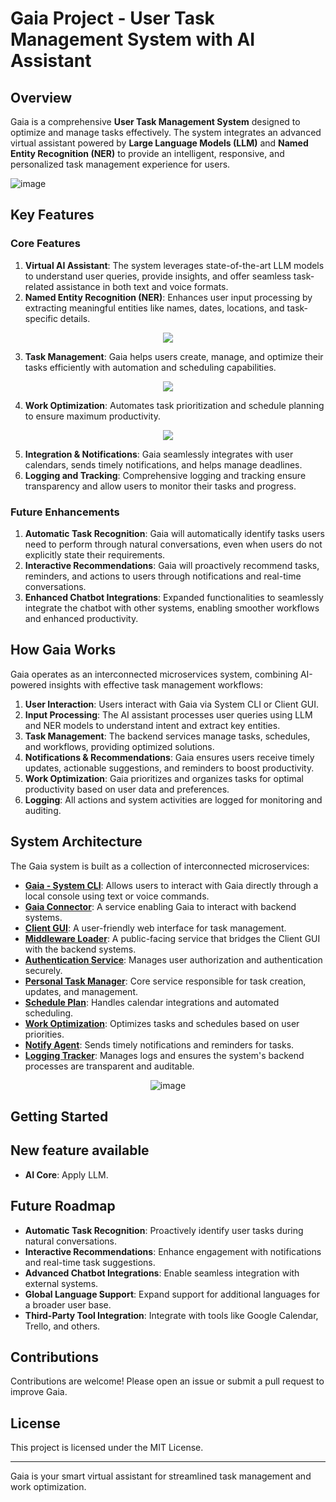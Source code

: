 # Gaia Project - User Task Management System with AI Assistant

## Overview
Gaia is a comprehensive **User Task Management System** designed to optimize and manage tasks effectively. The system integrates an advanced virtual assistant powered by **Large Language Models (LLM)** and **Named Entity Recognition (NER)** to provide an intelligent, responsive, and personalized task management experience for users.

![image](https://github.com/user-attachments/assets/fe2dc3d9-dd4e-4c70-9dae-254cdc995f94)

## Key Features
### **Core Features**
1. **Virtual AI Assistant**: The system leverages state-of-the-art LLM models to understand user queries, provide insights, and offer seamless task-related assistance in both text and voice formats.
2. **Named Entity Recognition (NER)**: Enhances user input processing by extracting meaningful entities like names, dates, locations, and task-specific details.
<div align="center">
  <img src="https://github.com/user-attachments/assets/5133e1a1-86d8-4a67-a914-c8922a15c635">
</div>

3. **Task Management**: Gaia helps users create, manage, and optimize their tasks efficiently with automation and scheduling capabilities.
<div align="center">
  <img src="https://github.com/user-attachments/assets/689e4e7b-54bb-4dea-89da-c9b3576ac7b1">
</div>

4. **Work Optimization**: Automates task prioritization and schedule planning to ensure maximum productivity.
<div align="center">
  <img src="https://github.com/user-attachments/assets/39ecbf5b-5a05-4dc2-8332-d688b3a2b973">
</div>

5. **Integration & Notifications**: Gaia seamlessly integrates with user calendars, sends timely notifications, and helps manage deadlines.
6. **Logging and Tracking**: Comprehensive logging and tracking ensure transparency and allow users to monitor their tasks and progress.

### **Future Enhancements**
1. **Automatic Task Recognition**: Gaia will automatically identify tasks users need to perform through natural conversations, even when users do not explicitly state their requirements.
2. **Interactive Recommendations**: Gaia will proactively recommend tasks, reminders, and actions to users through notifications and real-time conversations.
3. **Enhanced Chatbot Integrations**: Expanded functionalities to seamlessly integrate the chatbot with other systems, enabling smoother workflows and enhanced productivity.

## How Gaia Works
Gaia operates as an interconnected microservices system, combining AI-powered insights with effective task management workflows:
1. **User Interaction**: Users interact with Gaia via System CLI or Client GUI.
2. **Input Processing**: The AI assistant processes user queries using LLM and NER models to understand intent and extract key entities.
3. **Task Management**: The backend services manage tasks, schedules, and workflows, providing optimized solutions.
4. **Notifications & Recommendations**: Gaia ensures users receive timely updates, actionable suggestions, and reminders to boost productivity.
5. **Work Optimization**: Gaia prioritizes and organizes tasks for optimal productivity based on user data and preferences.
6. **Logging**: All actions and system activities are logged for monitoring and auditing.

## System Architecture
The Gaia system is built as a collection of interconnected microservices:
- **[Gaia - System CLI](https://github.com/Golde34/Gaia-Project/tree/main/GAIA)**: Allows users to interact with Gaia directly through a local console using text or voice commands.  
- **[Gaia Connector](https://github.com/Golde34/Gaia-Project/tree/main/gaia_connector)**: A service enabling Gaia to interact with backend systems.  
- **[Client GUI](https://github.com/Golde34/Gaia-Project/tree/main/client_gui)**: A user-friendly web interface for task management.  
- **[Middleware Loader](https://github.com/Golde34/Gaia-Project/tree/main/middleware_loader)**: A public-facing service that bridges the Client GUI with the backend systems.  
- **[Authentication Service](https://github.com/Golde34/Gaia-Project/tree/main/authentication_manager/auth_service)**: Manages user authorization and authentication securely.  
- **[Personal Task Manager](https://github.com/Golde34/Gaia-Project/tree/main/person_task_manager)**: Core service responsible for task creation, updates, and management.  
- **[Schedule Plan](https://github.com/Golde34/Gaia-Project/tree/main/schedule_plan)**: Handles calendar integrations and automated scheduling.  
- **[Work Optimization](https://github.com/Golde34/Gaia-Project/tree/main/work_optimization)**: Optimizes tasks and schedules based on user priorities.  
- **[Notify Agent](https://github.com/Golde34/Gaia-Project/tree/main/notify_agent)**: Sends timely notifications and reminders for tasks.  
- **[Logging Tracker](https://github.com/Golde34/Gaia-Project/tree/main/logging_tracker)**: Manages logs and ensures the system's backend processes are transparent and auditable. 


<div align="center">
  <img src="https://github.com/user-attachments/assets/77bc3dfd-dbd1-49c1-95b4-5d4567e3cdaa" alt="image">
</div>

## Getting Started

## New feature available
- **AI Core**: Apply LLM.



## Future Roadmap
- **Automatic Task Recognition**: Proactively identify user tasks during natural conversations.
- **Interactive Recommendations**: Enhance engagement with notifications and real-time task suggestions.
- **Advanced Chatbot Integrations**: Enable seamless integration with external systems.
- **Global Language Support**: Expand support for additional languages for a broader user base.
- **Third-Party Tool Integration**: Integrate with tools like Google Calendar, Trello, and others.

## Contributions
Contributions are welcome! Please open an issue or submit a pull request to improve Gaia.

## License
This project is licensed under the MIT License.

---
Gaia is your smart virtual assistant for streamlined task management and work optimization.


